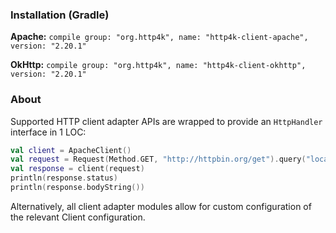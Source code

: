 ### Installation (Gradle)
**Apache:** ```compile group: "org.http4k", name: "http4k-client-apache", version: "2.20.1"```

**OkHttp:** ```compile group: "org.http4k", name: "http4k-client-okhttp", version: "2.20.1"```

### About
Supported HTTP client adapter APIs are wrapped to provide an `HttpHandler` interface in 1 LOC:

```kotlin
val client = ApacheClient()
val request = Request(Method.GET, "http://httpbin.org/get").query("location", "John Doe")
val response = client(request)
println(response.status)
println(response.bodyString())
```

Alternatively, all client adapter modules allow for custom configuration of the relevant Client configuration.
